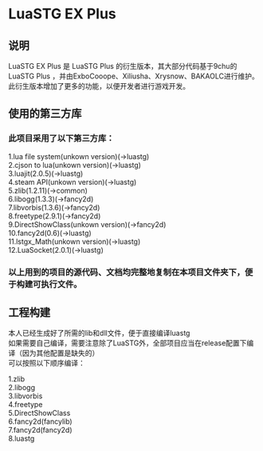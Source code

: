 # LuaSTG EX Plus  

## 说明  

LuaSTG EX Plus 是 LuaSTG Plus 的衍生版本，其大部分代码基于9chu的 LuaSTG Plus ，并由ExboCooope、Xiliusha、Xrysnow、BAKAOLC进行维护。此衍生版本增加了更多的功能，以便开发者进行游戏开发。  

## 使用的第三方库  

### 此项目采用了以下第三方库：  

1.lua file system(unkown version)(->luastg)  
2.cjson to lua(unkown version)(->luastg)  
3.luajit(2.0.5)(->luastg)  
4.steam API(unkown version)(->luastg)  
5.zlib(1.2.11)(->common)  
6.libogg(1.3.3)(->fancy2d)  
7.libvorbis(1.3.6)(->fancy2d)  
8.freetype(2.9.1)(->fancy2d)  
9.DirectShowClass(unkown version)(->fancy2d)  
10.fancy2d(0.6)(->luastg)  
11.lstgx_Math(unkown version)(->luastg)  
12.LuaSocket(2.0.1)(->luastg)  

### 以上用到的项目的源代码、文档均完整地复制在本项目文件夹下，便于构建可执行文件。  

## 工程构建  

本人已经生成好了所需的lib和dll文件，便于直接编译luastg  
如果需要自己编译，需要注意除了LuaSTG外，全部项目应当在release配置下编译（因为其他配置是缺失的）  
可以按照以下顺序编译：  

1.zlib  
2.libogg  
3.libvorbis  
4.freetype  
5.DirectShowClass  
6.fancy2d(fancylib)  
7.fancy2d(fancy2d)  
8.luastg  
